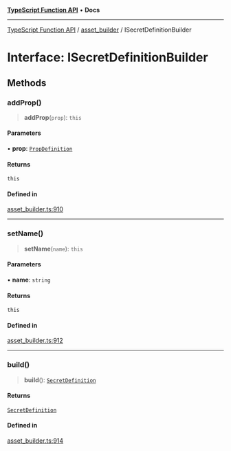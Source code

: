 [**TypeScript Function API**](../../README.md) • **Docs**

***

[TypeScript Function API](../../README.md) / [asset\_builder](../README.md) / ISecretDefinitionBuilder

# Interface: ISecretDefinitionBuilder

## Methods

### addProp()

> **addProp**(`prop`): `this`

#### Parameters

• **prop**: [`PropDefinition`](PropDefinition.md)

#### Returns

`this`

#### Defined in

[asset\_builder.ts:910](https://github.com/systeminit/si/blob/main/bin/lang-js/src/asset_builder.ts#L910)

***

### setName()

> **setName**(`name`): `this`

#### Parameters

• **name**: `string`

#### Returns

`this`

#### Defined in

[asset\_builder.ts:912](https://github.com/systeminit/si/blob/main/bin/lang-js/src/asset_builder.ts#L912)

***

### build()

> **build**(): [`SecretDefinition`](SecretDefinition.md)

#### Returns

[`SecretDefinition`](SecretDefinition.md)

#### Defined in

[asset\_builder.ts:914](https://github.com/systeminit/si/blob/main/bin/lang-js/src/asset_builder.ts#L914)
